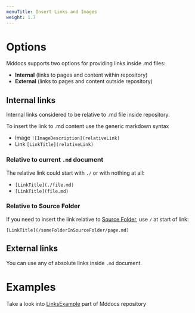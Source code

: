 ```yaml
---
menuTitle: Insert Links and Images
weight: 1.7
---
```


# Options

Mddocs supports two options for providing links inside .md files:
 - **Internal** (links to pages and content within repository)
 - **External** (links to pages and content outside repository)

## Internal links

Internal links considered to be relative to .md file inside repository.

To insert the link to .md content use the generic markdown syntax
- Image
```![ImageDescription](relativeLink)```
- Link
```[LinkTitle](relativeLink)```

### Relative to current ```.md``` document

The relative link could start with ```./``` or with nothing at all:
- ```[LinkTitle](./file.md)```
- ```[LinkTitle](file.md)```

### Relative to Source Folder

If you need to insert the link relative to [Source Folder](./change_root_folder.md), use ```/``` at start of link:

```[LinkTitle](/someFolderInSourceFolder/page.md)```

## External links

You can use any of absolute links inside ```.md``` document.

# Examples

Take a look into [LinksExample](https://github.com/mddocs/examples/LinksExamples) part of Mddocs repository